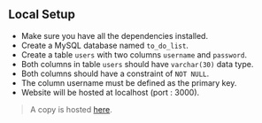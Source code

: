 ## Local Setup
* Make sure you have all the dependencies installed.
* Create a MySQL database named `to_do_list`.
* Create a table `users` with two columns `username` and `password`.
* Both columns in table `users` should have `varchar(30)` data type.
* Both columns should have a constraint of `NOT NULL`.
* The column username must be defined as the primary key.
* Website will be hosted at localhost (port : 3000).

> A copy is hosted [here](https://to-do-list-with-db.glitch.me/).
